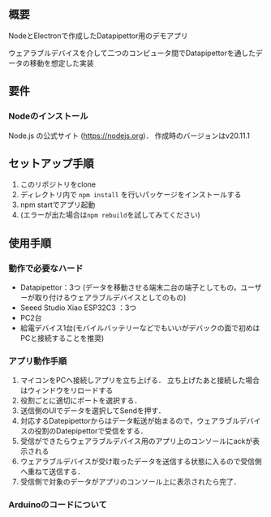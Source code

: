 ## 概要
NodeとElectronで作成したDatapipettor用のデモアプリ

ウェアラブルデバイスを介して二つのコンピュータ間でDatapipettorを通したデータの移動を想定した実装
## 要件
### Nodeのインストール
Node.js の公式サイト (https://nodejs.org)． 作成時のバージョンはv20.11.1

## セットアップ手順
1. このリポジトリをclone
2. ディレクトリ内で ```npm install``` を行いパッケージをインストールする
3. npm startでアプリ起動
4. (エラーが出た場合は```npm rebuild```を試してみてください)

## 使用手順

### 動作で必要なハード
- Datapipettor：3つ (データを移動させる端末二台の端子としてもの，ユーザーが取り付けるウェアラブルデバイスとしてのもの)
- Seeed Studio Xiao ESP32C3 ：3つ
- PC2台
- 給電デバイス1台(モバイルバッテリーなどでもいいがデバックの面で初めはPCと接続することを推奨)

### アプリ動作手順
1. マイコンをPCへ接続しアプリを立ち上げる． 立ち上げたあと接続した場合はウィンドウをリロードする
2. 役割ごとに適切にポートを選択する． 
3. 送信側のUIでデータを選択してSendを押す．
4. 対応するDatepipettorからはデータ転送が始まるので，ウェアラブルデバイスの役割のDatepipettorで受信をする．
5. 受信ができたらウェアラブルデバイス用のアプリ上のコンソールにackが表示される
6. ウェアラブルデバイスが受け取ったデータを送信する状態に入るので受信側へ重ねて送信する．
7. 受信側で対象のデータがアプリのコンソール上に表示されたら完了．

### Arduinoのコードについて
